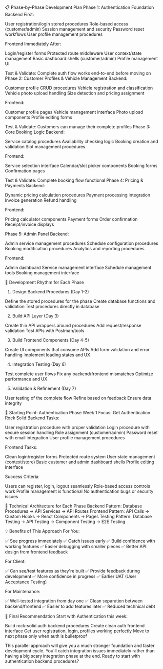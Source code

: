 📋 Phase-by-Phase Development Plan
Phase 1: Authentication Foundation
Backend First:

User registration/login stored procedures
Role-based access (customer/admin)
Session management and security
Password reset workflows
User profile management procedures

Frontend Immediately After:

Login/register forms
Protected route middleware
User context/state management
Basic dashboard shells (customer/admin)
Profile management UI

Test & Validate: Complete auth flow works end-to-end before moving on
Phase 2: Customer Profiles & Vehicle Management
Backend:

Customer profile CRUD procedures
Vehicle registration and classification
Vehicle photo upload handling
Size detection and pricing assignment

Frontend:

Customer profile pages
Vehicle management interface
Photo upload components
Profile editing forms

Test & Validate: Customers can manage their complete profiles
Phase 3: Core Booking Logic
Backend:

Service catalog procedures
Availability checking logic
Booking creation and validation
Slot management procedures

Frontend:

Service selection interface
Calendar/slot picker components
Booking forms
Confirmation pages

Test & Validate: Complete booking flow functional
Phase 4: Pricing & Payments
Backend:

Dynamic pricing calculation procedures
Payment processing integration
Invoice generation
Refund handling

Frontend:

Pricing calculator components
Payment forms
Order confirmation
Receipt/invoice displays

Phase 5: Admin Panel
Backend:

Admin service management procedures
Schedule configuration procedures
Booking modification procedures
Analytics and reporting procedures

Frontend:

Admin dashboard
Service management interface
Schedule management tools
Booking management interface


🔄 Development Rhythm for Each Phase
1. Design Backend Procedures (Day 1-2)

Define the stored procedures for the phase
Create database functions and validation
Test procedures directly in database

2. Build API Layer (Day 3)

Create thin API wrappers around procedures
Add request/response validation
Test APIs with Postman/tools

3. Build Frontend Components (Day 4-5)

Create UI components that consume APIs
Add form validation and error handling
Implement loading states and UX

4. Integration Testing (Day 6)

Test complete user flows
Fix any backend/frontend mismatches
Optimize performance and UX

5. Validation & Refinement (Day 7)

User testing of the complete flow
Refine based on feedback
Ensure data integrity


🎯 Starting Point: Authentication Phase
Week 1 Focus: Get Authentication Rock Solid
Backend Tasks:

User registration procedure with proper validation
Login procedure with secure session handling
Role assignment (customer/admin)
Password reset with email integration
User profile management procedures

Frontend Tasks:

Clean login/register forms
Protected route system
User state management (context/store)
Basic customer and admin dashboard shells
Profile editing interface

Success Criteria:

Users can register, login, logout seamlessly
Role-based access controls work
Profile management is functional
No authentication bugs or security issues


🔧 Technical Architecture for Each Phase
Backend Pattern:
Database Procedures → API Services → API Routes
Frontend Pattern:
API Calls → Custom Hooks → React Components → Pages
Testing Pattern:
Database Testing → API Testing → Component Testing → E2E Testing

💡 Benefits of This Approach
For You:

✅ See progress immediately
✅ Catch issues early
✅ Build confidence with working features
✅ Easier debugging with smaller pieces
✅ Better API design from frontend feedback

For Client:

✅ Can see/test features as they're built
✅ Provide feedback during development
✅ More confidence in progress
✅ Earlier UAT (User Acceptance Testing)

For Maintenance:

✅ Well-tested integration from day one
✅ Clean separation between backend/frontend
✅ Easier to add features later
✅ Reduced technical debt


🎯 Final Recommendation
Start with Authentication this week:

Build rock-solid auth backend procedures
Create clean auth frontend interface
Get user registration, login, profiles working perfectly
Move to next phase only when auth is bulletproof

This parallel approach will give you a much stronger foundation and faster development cycle. You'll catch integration issues immediately rather than having a big scary integration phase at the end.
Ready to start with authentication backend procedures?